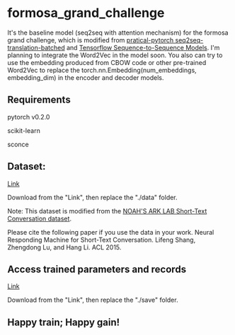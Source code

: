 # formosa_grand_challenge
It's the baseline model (seq2seq with attention mechanism) for the formosa grand challenge, which is modified from [pratical-pytorch seq2seq-translation-batched](http://pytorch.org/tutorials/intermediate/seq2seq_translation_tutorial.html#) and [Tensorflow Sequence-to-Sequence Models](https://www.tensorflow.org/tutorials/seq2seq).
I'm planning to integrate the Word2Vec in the model soon. You also can try to use the embedding produced from CBOW code or other pre-trained Word2Vec to replace the torch.nn.Embedding(num_embeddings, embedding_dim) in the encoder and decoder models.

## Requirements
pytorch v0.2.0<p>
scikit-learn<p>
sconce<p>

## Dataset:
[Link](https://drive.google.com/drive/folders/0B4-rB9HD2WbEMXhScHVBOHFqeTA?usp=sharing)<p>
Download from the "Link", then replace the "./data" folder.<p>

Note: This dataset is modified from the [NOAH'S ARK LAB Short-Text Conversation dataset](http://www.noahlab.com.hk/topics/DeepLearning4NLPDatasets). <p>

Please cite the following paper if you use the data in your work.
Neural Responding Machine for Short-Text Conversation. Lifeng Shang, Zhengdong Lu, and Hang Li. ACL 2015.


## Access trained parameters and records
[Link](https://drive.google.com/drive/folders/0B4-rB9HD2WbENFh5VGROcUNxekE?usp=sharing)<p>
Download from the "Link", then replace the "./save" folder.

## Happy train; Happy gain!

